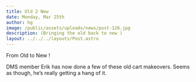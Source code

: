```yaml
---
title: Old 2 New
date: Monday, Mar 25th
author: hg
image: /public/assets/uploads/news/post-126.jpg
description: (Bringing the old back to new )
layout: ../../../layouts/Post.astro
---
```


From Old to New !

DMS member Erik has now done a few of these old cart makeovers. Seems as though, he’s really getting a hang of it.
